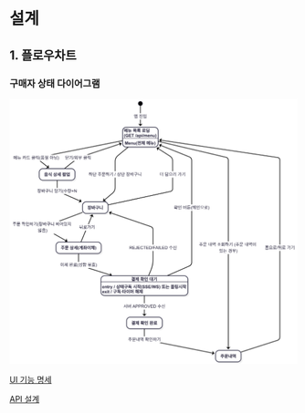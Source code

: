# 설계

## 1. 플로우차트

### 구매자 상태 다이어그램
![구매자 상태 다이어그램](<./docsImgs/구매자 상태다이어그램.png>)

[UI 기능 명세](화면기능명세.md)

[API 설계](<API 설계.md>)